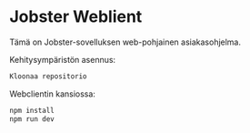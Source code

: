 # Jobster Weblient

Tämä on Jobster-sovelluksen web-pohjainen asiakasohjelma.

Kehitysympäristön asennus:

```bash
Kloonaa repositorio
```

Webclientin kansiossa:
```bash
npm install
npm run dev
```
